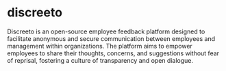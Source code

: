 # discreeto
Discreeto is an open-source employee feedback platform designed to facilitate anonymous and secure communication between employees and management within organizations. The platform aims to empower employees to share their thoughts, concerns, and suggestions without fear of reprisal, fostering a culture of transparency and open dialogue.
